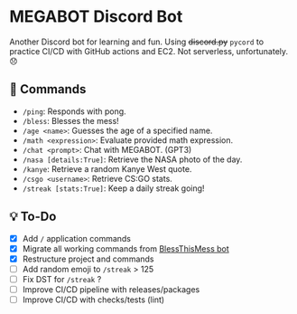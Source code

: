 # MEGABOT Discord Bot

Another Discord bot for learning and fun. Using ~~discord.py~~ `pycord` to practice CI/CD with GitHub actions and EC2. Not serverless, unfortunately. 😞

## 🤖 Commands

- `/ping`: Responds with pong.
- `/bless`: Blesses the mess!
- `/age <name>`: Guesses the age of a specified name.
- `/math <expression>`: Evaluate provided math expression.
- `/chat <prompt>`: Chat with MEGABOT. (GPT3)
- `/nasa [details:True]`: Retrieve the NASA photo of the day.
- `/kanye`: Retrieve a random Kanye West quote.
- `/csgo <username>`: Retrieve CS:GO stats.
- `/streak [stats:True]`: Keep a daily streak going!

## 💡 To-Do

- [x] Add `/` application commands
- [x] Migrate all working commands from [BlessThisMess bot](https://github.com/NicPWNs/Discord-BTM-Bot)
- [x] Restructure project and commands
- [ ] Add random emoji to `/streak` > 125
- [ ] Fix DST for `/streak` ?
- [ ] Improve CI/CD pipeline with releases/packages
- [ ] Improve CI/CD with checks/tests (lint)
